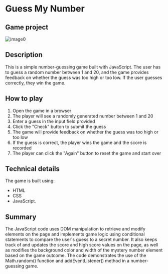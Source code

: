 # Guess My Number

## Game project

![image0](https://user-images.githubusercontent.com/78354700/230849048-e1530f26-f24e-4cac-abf4-d186c7bbbc99.gif)

## Description

This is a simple number-guessing game built with JavaScript.
The user has to guess a random number between 1 and 20, and the game provides feedback on whether the guess was too high or too low. If the user guesses correctly, they win the game.

## How to play

1. Open the game in a browser
2. The player will see a randomly generated number between 1 and 20
3. Enter a guess in the input field provided
4. Click the "Check" button to submit the guess
5. The game will provide feedback on whether the guess was too high or too low
6. If the guess is correct, the player wins the game and the score is recorded
7. The player can click the "Again" button to reset the game and start over

## Technical details

The game is built using:

- HTML
- CSS
- JavaScript.

## Summary

The JavaScript code uses DOM manipulation to retrieve and modify elements on the page and implements game logic using conditional statements to compare the user's guess to a secret number. It also keeps track of and updates the score and high score values on the page, as well as modifies the background color and width of the mystery number element based on the game outcome. The code demonstrates the use of the Math.random() function and addEventListener() method in a number-guessing game.
